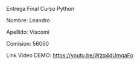 Entrega Final Curso Python

Nombre: Leandro

Apellido: Viscomi

Comision: 56050


Link Video DEMO: https://youtu.be/Wzq4dUmgaFo
